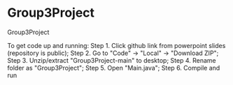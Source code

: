 # Group3Project
Group3Project

To get code up and running:
Step 1. Click github link from powerpoint slides (repository is public);
Step 2. Go to "Code" -> "Local" -> "Download ZIP";
Step 3. Unzip/extract "Group3Project-main" to desktop;
Step 4. Rename folder as "Group3Project";
Step 5. Open "Main.java"; 
Step 6. Compile and run
